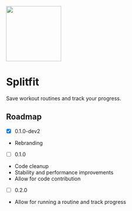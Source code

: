 <img src="https://raw.githubusercontent.com/noahjutz/GymRoutines/master/app/src/main/ic_launcher-playstore.png" width="150px" />

# Splitfit
Save workout routines and track your progress.

## Roadmap
- [x] 0.1.0-dev2
- Rebranding
- [ ] 0.1.0
- Code cleanup
- Stability and performance improvements
- Allow for code contribution
- [ ] 0.2.0
- Allow for running a routine and track progress
